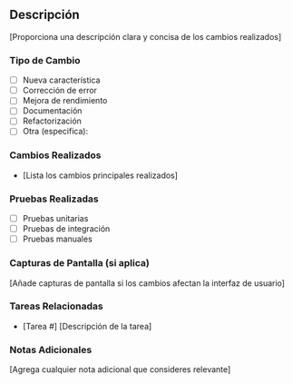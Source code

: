 ## Descripción

[Proporciona una descripción clara y concisa de los cambios realizados]

### Tipo de Cambio

- [ ] Nueva característica
- [ ] Corrección de error
- [ ] Mejora de rendimiento
- [ ] Documentación
- [ ] Refactorización
- [ ] Otra (especifica):

### Cambios Realizados

- [Lista los cambios principales realizados]

### Pruebas Realizadas

- [ ] Pruebas unitarias
- [ ] Pruebas de integración
- [ ] Pruebas manuales

### Capturas de Pantalla (si aplica)

[Añade capturas de pantalla si los cambios afectan la interfaz de usuario]

### Tareas Relacionadas

- [Tarea #] [Descripción de la tarea]

### Notas Adicionales

[Agrega cualquier nota adicional que consideres relevante]
